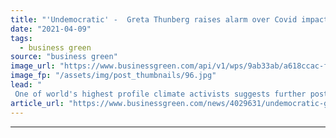 ```yaml
---
title: "'Undemocratic' -  Greta Thunberg raises alarm over Covid impact on COP26 Climate Summit"
date: "2021-04-09"
tags: 
  - business green
source: "business green"
image_url: "https://www.businessgreen.com/api/v1/wps/9ab33ab/a618ccac-f6f7-4f37-b5b5-4373a6daef34/1/Greta-Thunberg-01-185x114.jpg"
image_fp: "/assets/img/post_thumbnails/96.jpg"
lead: "
 One of world's highest profile climate activists suggests further postponement of crucial Climate Summit may be required, but warns any delay must not impact climate action ..."
article_url: "https://www.businessgreen.com/news/4029631/undemocratic-greta-thunberg-raises-alarm-covid-impact-cop26-climate-summit"
---
```


---
